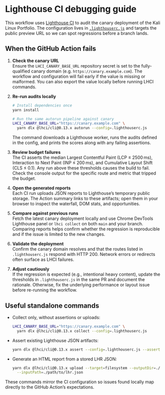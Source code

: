 # Lighthouse CI debugging guide

This workflow uses [Lighthouse CI](https://github.com/GoogleChrome/lighthouse-ci) to audit the canary deployment of the Kali Linux Portfolio. The configuration lives in [`.lighthouserc.js`](../.lighthouserc.js) and targets the public preview URL so we can spot regressions before a branch lands.

## When the GitHub Action fails

1. **Check the canary URL**  
   Ensure the `LHCI_CANARY_BASE_URL` repository secret is set to the fully-qualified canary domain (e.g. `https://canary.example.com`). The workflow and configuration will fail early if the value is missing or malformed. You can also export the value locally before running LHCI commands.

2. **Re-run audits locally**  
   ```bash
   # Install dependencies once
   yarn install

   # Run the same autorun pipeline against canary
   LHCI_CANARY_BASE_URL="https://canary.example.com" \
     yarn dlx @lhci/cli@0.13.x autorun --config=.lighthouserc.js
   ```
   The command downloads a Lighthouse worker, runs the audits defined in the config, and prints the scores along with any failing assertions.

3. **Review budget failures**  
   The CI asserts the median Largest Contentful Paint (LCP ≤ 2500 ms), Interaction to Next Paint (INP ≤ 200 ms), and Cumulative Layout Shift (CLS ≤ 0.1). Any run above these thresholds causes the build to fail. Check the console output for the specific route and metric that tripped the budget.

4. **Open the generated reports**  
   Each CI run uploads JSON reports to Lighthouse’s temporary public storage. The Action summary links to these artifacts; open them in your browser to inspect the waterfall, DOM stats, and opportunities.

5. **Compare against previous runs**  
   Fetch the latest canary deployment locally and use Chrome DevTools Lighthouse panel or `lhci collect` on both `main` and your branch. Comparing reports helps confirm whether the regression is reproducible and if the issue is limited to the new changes.

6. **Validate the deployment**  
   Confirm the canary domain resolves and that the routes listed in `.lighthouserc.js` respond with HTTP 200. Network errors or redirects often surface as LHCI failures.

7. **Adjust cautiously**  
   If the regression is expected (e.g., intentional heavy content), update the thresholds in `.lighthouserc.js` in the same PR and document the rationale. Otherwise, fix the underlying performance or layout issue before re-running the workflow.

## Useful standalone commands

- Collect only, without assertions or uploads:
  ```bash
  LHCI_CANARY_BASE_URL="https://canary.example.com" \
    yarn dlx @lhci/cli@0.13.x collect --config=.lighthouserc.js
  ```
- Assert existing Lighthouse JSON artifacts:
  ```bash
  yarn dlx @lhci/cli@0.13.x assert --config=.lighthouserc.js --assertions.assertionResultsFile=./path/to/lhr.json
  ```
- Generate an HTML report from a stored LHR JSON:
  ```bash
  yarn dlx @lhci/cli@0.13.x upload --target=filesystem --outputDir=./lhci-report \
    --inputPath=./path/to/lhr.json
  ```

These commands mirror the CI configuration so issues found locally map directly to the GitHub Action’s expectations.
